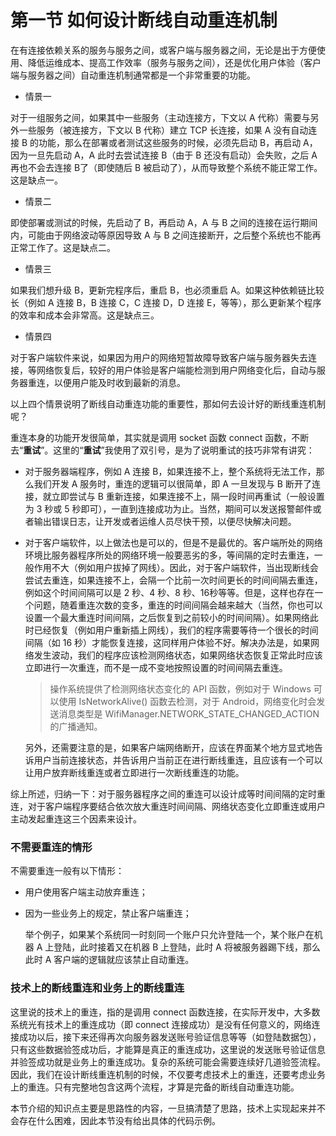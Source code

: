 # 第一节 如何设计断线自动重连机制



在有连接依赖关系的服务与服务之间，或客户端与服务器之间，无论是出于方便使用、降低运维成本、提高工作效率（服务与服务之间），还是优化用户体验（客户端与服务器之间）自动重连机制通常都是一个非常重要的功能。

- 情景一

对于一组服务之间，如果其中一些服务（主动连接方，下文以 A 代称）需要与另外一些服务（被连接方，下文以 B 代称）建立 TCP 长连接，如果 A 没有自动连接 B 的功能，那么在部署或者测试这些服务的时候，必须先启动 B，再启动 A，因为一旦先启动 A，A 此时去尝试连接 B（由于 B 还没有启动）会失败，之后 A 再也不会去连接 B了（即使随后 B 被启动了），从而导致整个系统不能正常工作。这是缺点一。

- 情景二

即使部署或测试的时候，先启动了 B，再启动 A，A 与 B 之间的连接在运行期间内，可能由于网络波动等原因导致 A 与 B 之间连接断开，之后整个系统也不能再正常工作了。这是缺点二。

- 情景三

如果我们想升级 B，更新完程序后，重启 B，也必须重启 A。如果这种依赖链比较长（例如 A 连接 B，B 连接 C，C 连接 D，D 连接 E，等等），那么更新某个程序的效率和成本会非常高。这是缺点三。

- 情景四

对于客户端软件来说，如果因为用户的网络短暂故障导致客户端与服务器失去连接，等网络恢复后，较好的用户体验是客户端能检测到用户网络变化后，自动与服务器重连，以便用户能及时收到最新的消息。

以上四个情景说明了断线自动重连功能的重要性，那如何去设计好的断线重连机制呢？

重连本身的功能开发很简单，其实就是调用 socket 函数 connect 函数，不断去“**重试**”。这里的“**重试**”我使用了双引号，是为了说明重试的技巧非常有讲究：

- 对于服务器端程序，例如 A 连接 B，如果连接不上，整个系统将无法工作，那么我们开发 A 服务时，重连的逻辑可以很简单，即 A 一旦发现与 B 断开了连接，就立即尝试与 B 重新连接，如果连接不上，隔一段时间再重试（一般设置为 3 秒或 5 秒即可），一直到连接成功为止。当然，期间可以发送报警邮件或者输出错误日志，让开发或者运维人员尽快干预，以便尽快解决问题。

- 对于客户端软件，以上做法也是可以的，但是不是最优的。客户端所处的网络环境比服务器程序所处的网络环境一般要恶劣的多，等间隔的定时去重连，一般作用不大（例如用户拔掉了网线）。因此，对于客户端软件，当出现断线会尝试去重连，如果连接不上，会隔一个比前一次时间更长的时间间隔去重连，例如这个时间间隔可以是 2 秒、4 秒、8 秒、16秒等等。但是，这样也存在一个问题，随着重连次数的变多，重连的时间间隔会越来越大（当然，你也可以设置一个最大重连时间间隔，之后恢复到之前较小的时间间隔）。如果网络此时已经恢复（例如用户重新插上网线），我们的程序需要等待一个很长的时间间隔（如 16 秒）才能恢复连接，这同样用户体验不好。解决办法是，如果网络发生波动，我们的程序应该检测网络状态，如果网络状态恢复正常此时应该立即进行一次重连，而不是一成不变地按照设置的时间间隔去重连。

  > 操作系统提供了检测网络状态变化的 API 函数，例如对于 Windows 可以使用 IsNetworkAlive() 函数去检测，对于 Android，网络变化时会发送消息类型是 WifiManager.NETWORK_STATE_CHANGED_ACTION 的广播通知。

  另外，还需要注意的是，如果客户端网络断开，应该在界面某个地方显式地告诉用户当前连接状态，并告诉用户当前正在进行断线重连，且应该有一个可以让用户放弃断线重连或者立即进行一次断线重连的功能。

综上所述，归纳一下：对于服务器程序之间的重连可以设计成等时间间隔的定时重连，对于客户端程序要结合依次放大重连时间间隔、网络状态变化立即重连或用户主动发起重连这三个因素来设计。

### 不需要重连的情形

不需要重连一般有以下情形：

- 用户使用客户端主动放弃重连；

- 因为一些业务上的规定，禁止客户端重连；

  举个例子，如果某个系统同一时刻同一个账户只允许登陆一个，某个账户在机器 A 上登陆，此时接着又在机器 B 上登陆，此时 A 将被服务器踢下线，那么此时 A 客户端的逻辑就应该禁止自动重连。

### 技术上的断线重连和业务上的断线重连

这里说的技术上的重连，指的是调用 connect 函数连接，在实际开发中，大多数系统光有技术上的重连成功（即 connect 连接成功）是没有任何意义的，网络连接成功以后，接下来还得再次向服务器发送账号验证信息等等（如登陆数据包），只有这些数据验签成功后，才能算是真正的重连成功，这里说的发送账号验证信息并验签成功就是业务上的重连成功。复杂的系统可能会需要连续好几道验签流程。因此，我们在设计断线重连机制的时候，不仅要考虑技术上的重连，还要考虑业务上的重连。只有完整地包含这两个流程，才算是完备的断线自动重连功能。

本节介绍的知识点主要是思路性的内容，一旦搞清楚了思路，技术上实现起来并不会存在什么困难，因此本节没有给出具体的代码示例。